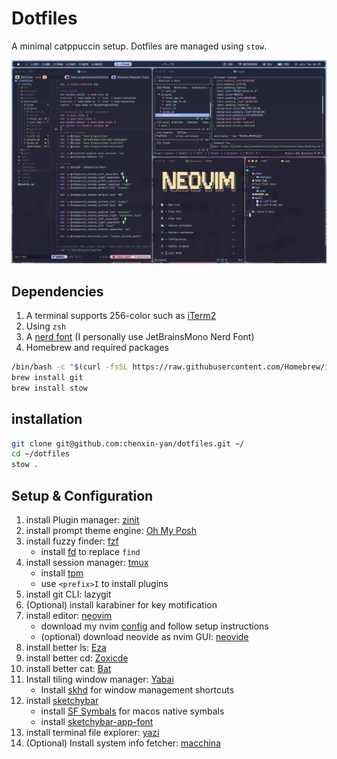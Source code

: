 # Dotfiles

A minimal catppuccin setup. Dotfiles are managed using `stow`.

![Preview](./Preview.jpg)

## Dependencies

1. A terminal supports 256-color such as [iTerm2](https://iterm2.com/index.html)
2. Using `zsh`
3. A [nerd font](https://www.nerdfonts.com) (I personally use JetBrainsMono Nerd Font)
4. Homebrew and required packages

```bash
/bin/bash -c "$(curl -fsSL https://raw.githubusercontent.com/Homebrew/install/HEAD/install.sh)"
brew install git
brew install stow
```

## installation

```bash
git clone git@github.com:chenxin-yan/dotfiles.git ~/
cd ~/dotfiles
stow .
```

## Setup & Configuration

1. install Plugin manager: [zinit](https://github.com/zdharma-continuum/zinit)
2. install prompt theme engine: [Oh My Posh](https://ohmyposh.dev/docs/installation/macos)
3. install fuzzy finder: [fzf](https://github.com/junegunn/fzf)
   - install [fd](https://github.com/sharkdp/fd) to replace `find`
4. install session manager: [tmux](https://github.com/tmux/tmux)
   - install [tpm](https://github.com/tmux-plugins/tpm)
   - use `<prefix>I` to install plugins
5. install git CLI: lazygit
6. (Optional) install karabiner for key motification
7. install editor: [neovim](https://neovim.io)
   - download my nvim [config](https://github.com/chenxin-yan/nvim) and follow setup instructions
   - (optional) download neovide as nvim GUI: [neovide](https://neovide.dev)
8. install better ls: [Eza](https://github.com/eza-community/eza/blob/main/INSTALL.md)
9. install better cd: [Zoxicde](https://github.com/ajeetdsouza/zoxide)
10. install better cat: [Bat](https://github.com/sharkdp/bat)
11. Install tiling window manager: [Yabai](https://github.com/koekeishiya/yabai)
    - Install [skhd](https://github.com/koekeishiya/skhd) for window management shortcuts
12. install [sketchybar](https://felixkratz.github.io/SketchyBar/setup)
    - install [SF Symbals](https://developer.apple.com/sf-symbols/) for macos native symbals
    - install [sketchybar-app-font](https://github.com/kvndrsslr/sketchybar-app-font)
13. install terminal file explorer: [yazi](https://yazi-rs.github.io)
14. (Optional) Install system info fetcher: [macchina](https://github.com/Macchina-CLI/macchina)
